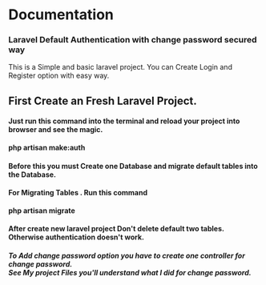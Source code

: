 <h1>Documentation</h1>

<h3>Laravel Default Authentication with change password secured way</h3>

This is a Simple and basic laravel project. You can Create Login and Register option with easy way.

<h2>First Create an Fresh Laravel Project.</h2>

<h4>Just run this command into the terminal and reload your project into browser and see the magic.</h4>
<span><b>php artisan make:auth</b></span>

<h4>Before this you must Create one Database and migrate default tables into the Database.</h4>
<h4>For Migrating Tables . Run this command</h4>

<span><b>php artisan migrate</b></span>

<h4>After create new laravel project Don't delete default two tables. Otherwise authentication doesn't work.</h4>

<h5>To Add change password option you have to create one controller for change password.<br>
    See My project Files you'll understand what I did for change password.</h5>
